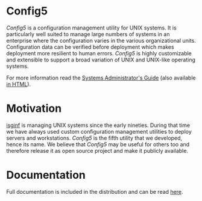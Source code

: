 Config5
=======

*Config5* is a configuration management utility for UNIX systems. It is particularly well suited to manage large numbers of systems in an enterprise where the configuration varies in the various organizational units. Configuration data can be verified before deployment which makes deployment more resilient to human errors. *Config5* is highly customizable and extensible to support a broad variation of UNIX and UNIX-like operating systems. 

For more information read the [Systems Administrator's Guide](https://github.com/isginf/config5/blob/master/docs/pdf/guide.pdf?raw=true) (also available [in HTML](http://htmlpreview.github.com/?https://github.com/isginf/config5/blob/master/docs/html/guide.html)).

Motivation
==========

[isginf](http://www.isg.inf.ethz.ch) is managing UNIX systems since the early nineties. During that time we have always used custom configuration management utilities to deploy servers and workstations. *Config5* is the fifth utility that we developed, hence its name. We believe that *Config5* may be useful for others too and therefore release it as open source project and make it publicly available.

Documentation
=============

Full documentation is included in the distribution and can be read [here](https://github.com/isginf/config5/blob/master/docs/pdf/).


